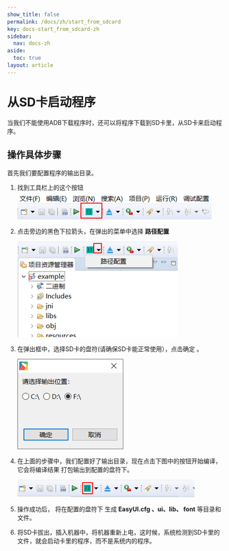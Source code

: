 ```yaml
---
show_title: false
permalink: /docs/zh/start_from_sdcard
key: docs-start_from_sdcard-zh
sidebar:
  nav: docs-zh
aside:
  toc: true
layout: article
---
```


# 从SD卡启动程序
当我们不能使用ADB下载程序时，还可以将程序下载到SD卡里，从SD卡来启动程序。  

## 操作具体步骤  
首先我们要配置程序的输出目录。
1. 找到工具栏上的这个按钮  
  ![](assets/ide/toolbar_debug.png)   

2. 点击旁边的黑色下拉箭头，在弹出的菜单中选择 **路径配置**    

   ![](assets/ide/toolbar_debug2.png)

3. 在弹出框中，选择SD卡的盘符(请确保SD卡能正常使用），点击确定 。
  
   ![](assets/ide/toolbar_debug3.png) 
 
4. 在上面的步骤中，我们配置好了输出目录，现在点击下图中的按钮开始编译，它会将编译结果  打包输出到配置的盘符下。  

   ![](assets/ide/toolbar_debug4.png)

5. 操作成功后， 将在配置的盘符下 生成 **EasyUI.cfg 、ui、lib、 font** 等目录和文件。  
6. 将SD卡拔出，插入机器中，将机器重新上电，这时候，系统检测到SD卡里的文件，就会启动卡里的程序，而不是系统内的程序。